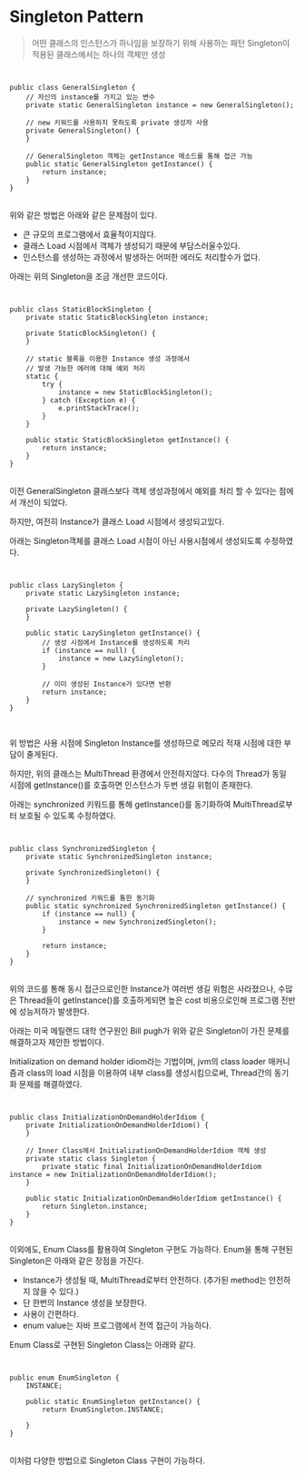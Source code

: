 # Singleton Pattern
> 어떤 클래스의 인스턴스가 하나임을 보장하기 위해 사용하는 패턴
> Singleton이 적용된 클래스에서는 하나의 객체만 생성

<pre>
<code>

public class GeneralSingleton {
	// 자신의 instance를 가지고 있는 변수
	private static GeneralSingleton instance = new GeneralSingleton();

	// new 키워드를 사용하지 못하도록 private 생성자 사용
	private GeneralSingleton() {
	}

	// GeneralSingleton 객체는 getInstance 메소드를 통해 접근 가능
	public static GeneralSingleton getInstance() {
		return instance;
	}
}
</code>
</pre>

위와 같은 방법은 아래와 같은 문제점이 있다.
  + 큰 규모의 프로그램에서 효율적이지않다.
  + 클래스 Load 시점에서 객체가 생성되기 때문에 부담스러울수있다.
  + 인스턴스를 생성하는 과정에서 발생하는 어떠한 에러도 처리할수가 없다.


아래는 위의 Singleton을 조금 개선한 코드이다.

<pre>
<code>

public class StaticBlockSingleton {
	private static StaticBlockSingleton instance;

	private StaticBlockSingleton() {
	}

	// static 블록을 이용한 Instance 생성 과정에서
	// 발생 가능한 에러에 대해 예외 처리
	static {
		try {
			instance = new StaticBlockSingleton();
		} catch (Exception e) {
			e.printStackTrace();
		}
	}

	public static StaticBlockSingleton getInstance() {
		return instance;
	}
}
</code>
</pre>

이전 GeneralSingleton 클래스보다 객체 생성과정에서 예외를 처리 할 수 있다는 점에서 개선이 되었다.

하지만, 여전히 Instance가 클래스 Load 시점에서 생성되고있다.

아래는 Singleton객체를 클래스 Load 시점이 아닌 사용시점에서 생성되도록 수정하였다.
<pre>
<code>

public class LazySingleton {
	private static LazySingleton instance;

	private LazySingleton() {
	}

	public static LazySingleton getInstance() {
		// 생성 시점에서 Instance를 생성하도록 처리
		if (instance == null) {
			instance = new LazySingleton();
		}

		// 이미 생성된 Instance가 있다면 반환
		return instance;
	}
}

</code>
</pre>

위 방법은 사용 시점에 Singleton Instance를 생성하므로 메모리 적재 시점에 대한 부담이 줄게된다.

하지만, 위의 클래스는 MultiThread 환경에서 안전하지않다.
다수의 Thread가 동일 시점에 getInstance()를 호출하면 인스턴스가 두번 생길 위험이 존재한다.

아래는 synchronized 키워드를 통해 getInstance()를 동기화하여 MultiThread로부터 보호될 수 있도록 수정하였다.
<pre>
<code>

public class SynchronizedSingleton {
	private static SynchronizedSingleton instance;

	private SynchronizedSingleton() {
	}

	// synchronized 키워드를 통한 동기화
	public static synchronized SynchronizedSingleton getInstance() {
		if (instance == null) {
			instance = new SynchronizedSingleton();
		}

		return instance;
	}
}
</code>
</pre>
위의 코드를 통해 동시 접근으로인한 Instance가 여러번 생길 위험은 사라졌으나, 수많은 Thread들이 getInstance()를 호출하게되면 높은 cost 비용으로인해 프로그램 전반에 성능저하가 발생한다.

아래는 미국 메릴랜드 대학 연구원인 Bill pugh가 위와 같은 Singleton이 가진 문제를 해결하고자 제안한 방법이다.

Initialization on demand holder idiom라는 기법이며, jvm의 class loader 매커니즘과 class의 load 시점을 이용하여 내부 class를 생성시킴으로써, Thread간의 동기화 문제를 해결하였다.

<pre>
<code>

public class InitializationOnDemandHolderIdiom {
	private InitializationOnDemandHolderIdiom() {
	}

	// Inner Class에서 InitializationOnDemandHolderIdiom 객체 생성
	private static class Singleton {
		private static final InitializationOnDemandHolderIdiom instance = new InitializationOnDemandHolderIdiom();
	}

	public static InitializationOnDemandHolderIdiom getInstance() {
		return Singleton.instance;
	}
}
</code>
</pre>

이외에도, Enum Class를 활용하여 Singleton 구현도 가능하다. Enum을 통해 구현된 Singleton은 아래와 같은 장점을 가진다.


+ Instance가 생성될 때, MultiThread로부터 안전하다. (추가된 method는 안전하지 않을 수 있다.)
+ 단 한번의 Instance 생성을 보장한다.
+ 사용이 간편하다.
+ enum value는 자바 프로그램에서 전역 접근이 가능하다.

Enum Class로 구현된 Singleton Class는 아래와 같다.

<pre>
<code>

public enum EnumSingleton {
	INSTANCE;

	public static EnumSingleton getInstance() {
		return EnumSingleton.INSTANCE;

	}
}
</code>
</pre>

이처럼 다양한 방법으로 Singleton Class 구현이 가능하다.
